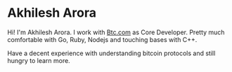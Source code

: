 # Akhilesh Arora

Hi! I'm Akhilesh Arora. I work with [Btc.com](btc.com) as Core Developer. Pretty much comfortable with Go, Ruby, Nodejs and touching bases with C++.

Have a decent experience with understanding bitcoin protocols and still hungry to learn more. 


